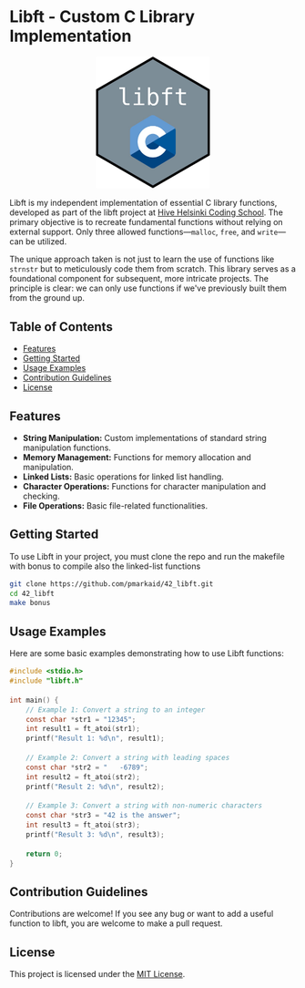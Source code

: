 # Libft - Custom C Library Implementation

<p align="center">
  <img src="https://github.com/pmarkaide/meta/raw/master/hex-libft.jpg" alt="Libft Logo" width="200"/>
</p>

Libft is my independent implementation of essential C library functions, developed as part of the libft project at [Hive Helsinki Coding School](https://www.hive.fi/en/). The primary objective is to recreate fundamental functions without relying on external support. Only three allowed functions—`malloc`, `free`, and `write`—can be utilized.

The unique approach taken is not just to learn the use of functions like `strnstr` but to meticulously code them from scratch. This library serves as a foundational component for subsequent, more intricate projects. The principle is clear: we can only use functions if we've previously built them from the ground up.

## Table of Contents

- [Features](#features)
- [Getting Started](#getting-started)
- [Usage Examples](#usage-examples)
- [Contribution Guidelines](#contribution-guidelines)
- [License](#license)


## Features

- **String Manipulation:** Custom implementations of standard string manipulation functions.
- **Memory Management:** Functions for memory allocation and manipulation.
- **Linked Lists:** Basic operations for linked list handling.
- **Character Operations:** Functions for character manipulation and checking.
- **File Operations:** Basic file-related functionalities.

## Getting Started

To use Libft in your project, you must clone the repo and run the makefile with bonus to compile also the linked-list functions

```bash
git clone https://github.com/pmarkaid/42_libft.git
cd 42_libft
make bonus
```

## Usage Examples

Here are some basic examples demonstrating how to use Libft functions:

```c
#include <stdio.h>
#include "libft.h"

int main() {
    // Example 1: Convert a string to an integer
    const char *str1 = "12345";
    int result1 = ft_atoi(str1);
    printf("Result 1: %d\n", result1);

    // Example 2: Convert a string with leading spaces
    const char *str2 = "   -6789";
    int result2 = ft_atoi(str2);
    printf("Result 2: %d\n", result2);

    // Example 3: Convert a string with non-numeric characters
    const char *str3 = "42 is the answer";
    int result3 = ft_atoi(str3);
    printf("Result 3: %d\n", result3);

    return 0;
}
```

## Contribution Guidelines
Contributions are welcome! If you see any bug or want to add a useful function to libft, you are welcome to make a pull request. 

## License
This project is licensed under the [MIT License](https://raw.githubusercontent.com/pmarkaide/42_libft/master/LICENSE).